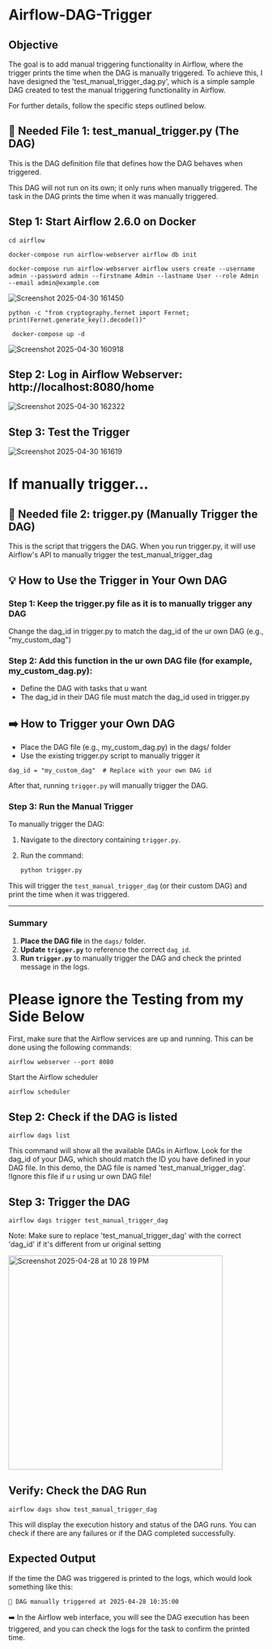 # Airflow-DAG-Trigger

## Objective

The goal is to add manual triggering functionality in Airflow, where the trigger prints the time when the DAG is manually triggered. To achieve this, I have designed the ’test_manual_trigger_dag.py', which is a simple sample DAG created to test the manual triggering functionality in Airflow. 

For further details, follow the specific steps outlined below.

##  📃 Needed File 1: test_manual_trigger.py (The DAG)
This is the DAG definition file that defines how the DAG behaves when triggered. 

This DAG will not run on its own; it only runs when manually triggered. The task in the DAG prints the time when it was manually triggered.

## Step 1: Start Airflow 2.6.0 on Docker 
```
cd airflow
```
```
docker-compose run airflow-webserver airflow db init
```
```
docker-compose run airflow-webserver airflow users create --username admin --password admin --firstname Admin --lastname User --role Admin --email admin@example.com
```
![Screenshot 2025-04-30 161450](https://github.com/user-attachments/assets/aa1dc9ab-5a59-435d-a455-1a3211e43798)

```
python -c "from cryptography.fernet import Fernet; print(Fernet.generate_key().decode())"
```
```
 docker-compose up -d
```
![Screenshot 2025-04-30 160918](https://github.com/user-attachments/assets/857db5c4-15a7-43a2-a038-574f7b88dc4a)

## Step 2: Log in Airflow Webserver: http://localhost:8080/home

![Screenshot 2025-04-30 162322](https://github.com/user-attachments/assets/01c2edba-84d3-4fd9-881c-1c6c980cd4f5)

## Step 3: Test the Trigger

![Screenshot 2025-04-30 161619](https://github.com/user-attachments/assets/f593fb6c-1a85-4b1c-936a-53187911ee61)

# If manually trigger...
## 📃 Needed file 2: trigger.py (Manually Trigger the DAG)
This is the script that triggers the DAG. When you run trigger.py, it will use Airflow's API to manually trigger the test_manual_trigger_dag

## 💡 How to Use the Trigger in Your Own DAG
### Step 1: Keep the trigger.py file as it is to manually trigger any DAG
Change the dag_id in trigger.py to match the dag_id of the ur own DAG (e.g., "my_custom_dag")

### Step 2: Add this function in the ur own DAG file (for example, my_custom_dag.py):
- Define the DAG with tasks that u want
- The dag_id in their DAG file must match the dag_id used in trigger.py

## ➡️ How to Trigger your Own DAG
- Place the DAG file (e.g., my_custom_dag.py) in the dags/ folder
- Use the existing trigger.py script to manually trigger it
```
dag_id = "my_custom_dag"  # Replace with your own DAG id
```
After that, running `trigger.py` will manually trigger the DAG.

### Step 3: Run the Manual Trigger

To manually trigger the DAG:

1. Navigate to the directory containing `trigger.py`.
2. Run the command:

   ```bash
   python trigger.py
   ```

This will trigger the `test_manual_trigger_dag` (or their custom DAG) and print the time when it was triggered.

---

### Summary

1. **Place the DAG file** in the `dags/` folder.
2. **Update `trigger.py`** to reference the correct `dag_id`.
3. **Run `trigger.py`** to manually trigger the DAG and check the printed message in the logs.





# Please ignore the Testing from my Side Below

First, make sure that the Airflow services are up and running. This can be done using the following commands:

```
airflow webserver --port 8080
```

Start the Airflow scheduler
```
airflow scheduler
```

## Step 2: Check if the DAG is listed
```
airflow dags list
```
This command will show all the available DAGs in Airflow. Look for the dag_id of your DAG, which should match the ID you have defined in your DAG file. In this demo, the DAG file is named 'test_manual_trigger_dag'. !Ignore this file if u r using ur own DAG file!

## Step 3: Trigger the DAG
```
airflow dags trigger test_manual_trigger_dag
```
Note: Make sure to replace 'test_manual_trigger_dag' with the correct 'dag_id' if it's different from ur original setting

<img width="423" alt="Screenshot 2025-04-28 at 10 28 19 PM" src="https://github.com/user-attachments/assets/35841f7e-b6fc-41b1-9a9c-2996939d3185" />

## Verify: Check the DAG Run
```
airflow dags show test_manual_trigger_dag
```
This will display the execution history and status of the DAG runs. You can check if there are any failures or if the DAG completed successfully.

## Expected Output 

If the time the DAG was triggered is printed to the logs, which would look something like this:
```
🫡 DAG manually triggered at 2025-04-28 10:35:00
```
➡️ In the Airflow web interface, you will see the DAG execution has been triggered, and you can check the logs for the task to confirm the printed time.
